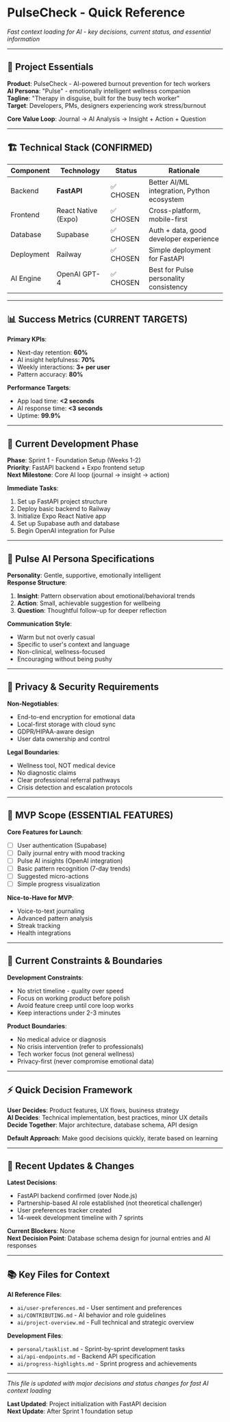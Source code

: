 # PulseCheck - Quick Reference

*Fast context loading for AI - key decisions, current status, and essential information*

---

## 🎯 Project Essentials

**Product**: PulseCheck - AI-powered burnout prevention for tech workers  
**AI Persona**: "Pulse" - emotionally intelligent wellness companion  
**Tagline**: "Therapy in disguise, built for the busy tech worker"  
**Target**: Developers, PMs, designers experiencing work stress/burnout  

**Core Value Loop**: Journal → AI Analysis → Insight + Action + Question

---

## 🏗️ Technical Stack (CONFIRMED)

| Component | Technology | Status | Rationale |
|-----------|------------|--------|-----------|
| Backend | **FastAPI** | ✅ CHOSEN | Better AI/ML integration, Python ecosystem |
| Frontend | React Native (Expo) | ✅ CHOSEN | Cross-platform, mobile-first |
| Database | Supabase | ✅ CHOSEN | Auth + data, good developer experience |
| Deployment | Railway | ✅ CHOSEN | Simple deployment for FastAPI |
| AI Engine | OpenAI GPT-4 | ✅ CHOSEN | Best for Pulse personality consistency |

---

## 📊 Success Metrics (CURRENT TARGETS)

**Primary KPIs**:
- Next-day retention: **60%**
- AI insight helpfulness: **70%**
- Weekly interactions: **3+ per user**
- Pattern accuracy: **80%**

**Performance Targets**:
- App load time: **<2 seconds**
- AI response time: **<3 seconds**
- Uptime: **99.9%**

---

## 🚀 Current Development Phase

**Phase**: Sprint 1 - Foundation Setup (Weeks 1-2)  
**Priority**: FastAPI backend + Expo frontend setup  
**Next Milestone**: Core AI loop (journal → insight → action)

**Immediate Tasks**:
1. Set up FastAPI project structure
2. Deploy basic backend to Railway
3. Initialize Expo React Native app
4. Set up Supabase auth and database
5. Begin OpenAI integration for Pulse

---

## 🤖 Pulse AI Persona Specifications

**Personality**: Gentle, supportive, emotionally intelligent  
**Response Structure**:
1. **Insight**: Pattern observation about emotional/behavioral trends
2. **Action**: Small, achievable suggestion for wellbeing
3. **Question**: Thoughtful follow-up for deeper reflection

**Communication Style**:
- Warm but not overly casual
- Specific to user's context and language
- Non-clinical, wellness-focused
- Encouraging without being pushy

---

## 🔐 Privacy & Security Requirements

**Non-Negotiables**:
- End-to-end encryption for emotional data
- Local-first storage with cloud sync
- GDPR/HIPAA-aware design
- User data ownership and control

**Legal Boundaries**:
- Wellness tool, NOT medical device
- No diagnostic claims
- Clear professional referral pathways
- Crisis detection and escalation protocols

---

## 🎯 MVP Scope (ESSENTIAL FEATURES)

**Core Features for Launch**:
- [ ] User authentication (Supabase)
- [ ] Daily journal entry with mood tracking
- [ ] Pulse AI insights (OpenAI integration)
- [ ] Basic pattern recognition (7-day trends)
- [ ] Suggested micro-actions
- [ ] Simple progress visualization

**Nice-to-Have for MVP**:
- Voice-to-text journaling
- Advanced pattern analysis
- Streak tracking
- Health integrations

---

## 🚫 Current Constraints & Boundaries

**Development Constraints**:
- No strict timeline - quality over speed
- Focus on working product before polish
- Avoid feature creep until core loop works
- Keep interactions under 2-3 minutes

**Product Boundaries**:
- No medical advice or diagnosis
- No crisis intervention (refer to professionals)
- Tech worker focus (not general wellness)
- Privacy-first (never compromise emotional data)

---

## ⚡ Quick Decision Framework

**User Decides**: Product features, UX flows, business strategy  
**AI Decides**: Technical implementation, best practices, minor UX details  
**Decide Together**: Major architecture, database schema, API design

**Default Approach**: Make good decisions quickly, iterate based on learning

---

## 🔄 Recent Updates & Changes

**Latest Decisions**:
- FastAPI backend confirmed (over Node.js)
- Partnership-based AI role established (not theoretical challenger)
- User preferences tracker created
- 14-week development timeline with 7 sprints

**Current Blockers**: None  
**Next Decision Point**: Database schema design for journal entries and AI responses

---

## 📚 Key Files for Context

**AI Reference Files**:
- `ai/user-preferences.md` - User sentiment and preferences
- `ai/CONTRIBUTING.md` - AI behavior and role guidelines
- `ai/project-overview.md` - Full technical and strategic overview

**Development Files**:
- `personal/tasklist.md` - Sprint-by-sprint development tasks
- `ai/api-endpoints.md` - Backend API specification
- `ai/progress-highlights.md` - Sprint progress and achievements

---

*This file is updated with major decisions and status changes for fast AI context loading*

**Last Updated**: Project initialization with FastAPI decision  
**Next Update**: After Sprint 1 foundation setup 